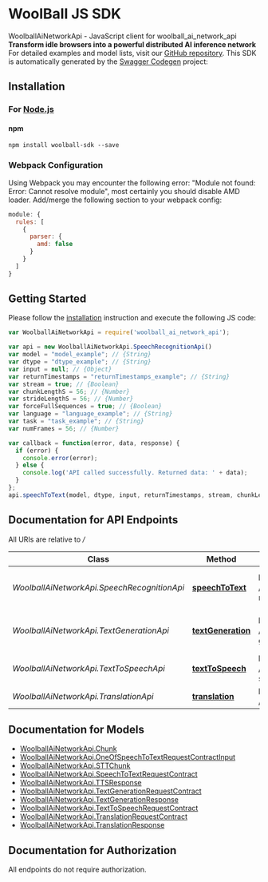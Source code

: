 # WoolBall JS SDK

WoolballAiNetworkApi - JavaScript client for woolball_ai_network_api
**Transform idle browsers into a powerful distributed AI inference network**  For detailed examples and model lists, visit our [GitHub repository](https://github.com/woolball-xyz/woolball-server).
This SDK is automatically generated by the [Swagger Codegen](https://github.com/swagger-api/swagger-codegen) project:

## Installation

### For [Node.js](https://nodejs.org/)

#### npm

```shell
npm install woolball-sdk --save
```

### Webpack Configuration

Using Webpack you may encounter the following error: "Module not found: Error:
Cannot resolve module", most certainly you should disable AMD loader. Add/merge
the following section to your webpack config:

```javascript
module: {
  rules: [
    {
      parser: {
        amd: false
      }
    }
  ]
}
```

## Getting Started

Please follow the [installation](#installation) instruction and execute the following JS code:

```javascript
var WoolballAiNetworkApi = require('woolball_ai_network_api');

var api = new WoolballAiNetworkApi.SpeechRecognitionApi()
var model = "model_example"; // {String} 
var dtype = "dtype_example"; // {String} 
var input = null; // {Object} 
var returnTimestamps = "returnTimestamps_example"; // {String} 
var stream = true; // {Boolean} 
var chunkLengthS = 56; // {Number} 
var strideLengthS = 56; // {Number} 
var forceFullSequences = true; // {Boolean} 
var language = "language_example"; // {String} 
var task = "task_example"; // {String} 
var numFrames = 56; // {Number} 

var callback = function(error, data, response) {
  if (error) {
    console.error(error);
  } else {
    console.log('API called successfully. Returned data: ' + data);
  }
};
api.speechToText(model, dtype, input, returnTimestamps, stream, chunkLengthS, strideLengthS, forceFullSequences, language, task, numFrames, callback);
```

## Documentation for API Endpoints

All URIs are relative to */*

Class | Method | HTTP request | Description
------------ | ------------- | ------------- | -------------
*WoolballAiNetworkApi.SpeechRecognitionApi* | [**speechToText**](docs/SpeechRecognitionApi.md#speechToText) | **POST** /api/v1/speech-recognition | Speech Recognition (Speech-to-Text)
*WoolballAiNetworkApi.TextGenerationApi* | [**textGeneration**](docs/TextGenerationApi.md#textGeneration) | **POST** /api/v1/text-generation | Text Generation - Multi-Provider
*WoolballAiNetworkApi.TextToSpeechApi* | [**textToSpeech**](docs/TextToSpeechApi.md#textToSpeech) | **POST** /api/v1/text-to-speech | Text-to-Speech
*WoolballAiNetworkApi.TranslationApi* | [**translation**](docs/TranslationApi.md#translation) | **POST** /api/v1/translation | Translation

## Documentation for Models

 - [WoolballAiNetworkApi.Chunk](docs/Chunk.md)
 - [WoolballAiNetworkApi.OneOfSpeechToTextRequestContractInput](docs/OneOfSpeechToTextRequestContractInput.md)
 - [WoolballAiNetworkApi.STTChunk](docs/STTChunk.md)
 - [WoolballAiNetworkApi.SpeechToTextRequestContract](docs/SpeechToTextRequestContract.md)
 - [WoolballAiNetworkApi.TTSResponse](docs/TTSResponse.md)
 - [WoolballAiNetworkApi.TextGenerationRequestContract](docs/TextGenerationRequestContract.md)
 - [WoolballAiNetworkApi.TextGenerationResponse](docs/TextGenerationResponse.md)
 - [WoolballAiNetworkApi.TextToSpeechRequestContract](docs/TextToSpeechRequestContract.md)
 - [WoolballAiNetworkApi.TranslationRequestContract](docs/TranslationRequestContract.md)
 - [WoolballAiNetworkApi.TranslationResponse](docs/TranslationResponse.md)

## Documentation for Authorization

 All endpoints do not require authorization.


